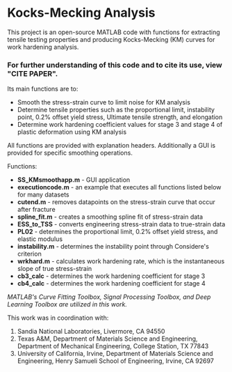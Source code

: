 # Kocks-Mecking Analysis
This project is an open-source MATLAB code with functions for extracting tensile testing properties and producing Kocks-Mecking (KM) curves for work hardening analysis.

### __For further understanding of this code and to cite its use, view "CITE PAPER".__

Its main functions are to:
- Smooth the stress-strain curve to limit noise for KM analysis
- Determine tensile properties such as the proportional limit, instability point, 0.2% offset yield stress, Ultimate tensile strength, and elongation
- Determine work hardening coefficient values for stage 3 and stage 4 of plastic deformation using KM analysis

All functions are provided with explanation headers.  Additionally a GUI is provided for specific smoothing operations.

Functions:
- **SS_KMsmoothapp.m** - GUI application
- **executioncode.m** - an example that executes all functions listed below for many datasets
- **cutend.m** - removes datapoints on the stress-strain curve that occur after fracture
- **spline_fit.m** - creates a smoothing spline fit of stress-strain data
- **ESS_to_TSS** - converts engineering stress-strain data to true-strain data
- **PL02** - determines the proportional limit, 0.2% offset yield stress, and elastic modulus
- **instability.m** - determines the instability point through Considere's criterion
- **wrkhard.m** - calculates work hardening rate, which is the instantaneous slope of true stress-strain
- **cb3_calc** - determines the work hardening coefficient for stage 3
- **cb4_calc** - determines the work hardening coefficient for stage 4

*MATLAB's Curve Fitting Toolbox, Signal Processing Toolbox, and Deep Learning Toolbox are utilized in this work.*

This work was in coordination with:
1. Sandia National Laboratories, Livermore, CA 94550
2. Texas A&M, Department of Materials Science and Engineering, Department of Mechanical Engineering, College Station, TX 77843
3. University of California, Irvine, Department of Materials Science and Engineering, Henry Samueli School of Engineering, Irvine, CA 92697

